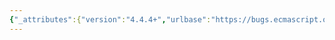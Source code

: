 ```yaml
---
{"_attributes":{"version":"4.4.4+","urlbase":"https://bugs.ecmascript.org/","maintainer":"dherman@mozilla.com"},"bug":{"bug_id":4171,"creation_ts":"2015-03-18 07:35:00 -0700","short_desc":"8.1.1.*: \"environment record\"","delta_ts":"2015-04-03 12:35:31 -0700","product":"Draft for 6th Edition","component":"editorial issue","version":"Rev 36: March 17, 2015 Release Candidate 3","rep_platform":"All","op_sys":"All","bug_status":"RESOLVED","resolution":"FIXED","priority":"Normal","bug_severity":"minor","everconfirmed":true,"reporter":{"uid":"jmdyck","name":"Michael Dyck"},"assigned_to":{"uid":"allen","name":"Allen Wirfs-Brock"},"long_desc":[{"commentid":13857,"comment_count":0,"who":{"uid":"jmdyck","name":"Michael Dyck"},"bug_when":"2015-03-18 07:35:01 -0700","thetext":"The phrase \"environment record\" (or \"records\") should be capitalized in a few places:\n\n8.1.1.1 / para 2\n8.1.1.2 / para 3\n8.1.1.2.8 / preamble\n8.1.1.2.9 / preamble\n8.1.1.2.10 / preamble"},{"commentid":13882,"comment_count":1,"who":{"uid":"allen","name":"Allen Wirfs-Brock"},"bug_when":"2015-03-18 09:48:58 -0700","thetext":"fixed in rev37 editor's draft"},{"commentid":14050,"comment_count":2,"who":{"uid":"allen","name":"Allen Wirfs-Brock"},"bug_when":"2015-04-03 12:35:31 -0700","thetext":"In Rev37"}]}}
---
```


